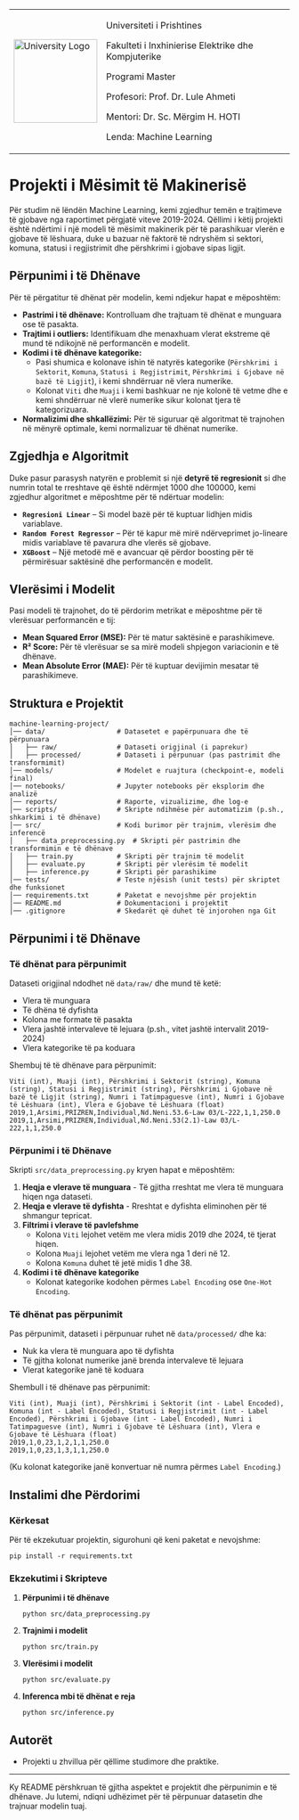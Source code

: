 <table border="0">
 <tr>
    <td><img src="https://upload.wikimedia.org/wikipedia/commons/thumb/e/e1/University_of_Prishtina_logo.svg/1200px-University_of_Prishtina_logo.svg.png" width="150" alt="University Logo" /></td>
    <td>
      <p>Universiteti i Prishtines</p>
      <p>Fakulteti i Inxhinierise Elektrike dhe Kompjuterike</p>
      <p>Programi Master</p>
      <p>Profesori: Prof. Dr. Lule Ahmeti </p>
      <p>Mentori: Dr. Sc. Mërgim H. HOTI</p>
      <p>Lenda: Machine Learning</p>
    </td>
 </tr>
</table>

# Projekti i Mësimit të Makinerisë

Për studim në lëndën Machine Learning, kemi zgjedhur temën e trajtimeve të gjobave nga raportimet përgjatë viteve 2019-2024. Qëllimi i këtij projekti është ndërtimi i një modeli të mësimit makinerik për të parashikuar vlerën e gjobave të lëshuara, duke u bazuar në faktorë të ndryshëm si sektori, komuna, statusi i regjistrimit dhe përshkrimi i gjobave sipas ligjit.

## Përpunimi i të Dhënave
Për të përgatitur të dhënat për modelin, kemi ndjekur hapat e mëposhtëm:

- **Pastrimi i të dhënave:** Kontrolluam dhe trajtuam të dhënat e munguara ose të pasakta.
- **Trajtimi i outliers:** Identifikuam dhe menaxhuam vlerat ekstreme që mund të ndikojnë në performancën e modelit.
- **Kodimi i të dhënave kategorike:**  
  - Pasi shumica e kolonave ishin të natyrës kategorike (`Përshkrimi i Sektorit`, `Komuna`, `Statusi i Regjistrimit`, `Përshkrimi i Gjobave në bazë të Ligjit`), i kemi shndërruar në vlera numerike.  
  - Kolonat `Viti` dhe `Muaji` i kemi bashkuar ne nje kolonë të vetme dhe e kemi shndërruar në vlerë numerike sikur kolonat tjera të kategorizuara.
- **Normalizimi dhe shkallëzimi:** Për të siguruar që algoritmat të trajnohen në mënyrë optimale, kemi normalizuar të dhënat numerike.

## Zgjedhja e Algoritmit
Duke pasur parasysh natyrën e problemit si një **detyrë të regresionit** si dhe numrin total te rreshtave që është ndërmjet 1000 dhe 100000, kemi zgjedhur algoritmet e mëposhtme për të ndërtuar modelin:

- **`Regresioni Linear`** – Si model bazë për të kuptuar lidhjen midis variablave.
- **`Random Forest Regressor`** – Për të kapur më mirë ndërveprimet jo-lineare midis variablave të pavarura dhe vlerës së gjobave.
- **`XGBoost`** – Një metodë më e avancuar që përdor boosting për të përmirësuar saktësinë dhe performancën e modelit.

## Vlerësimi i Modelit
Pasi modeli të trajnohet, do të përdorim metrikat e mëposhtme për të vlerësuar performancën e tij:

- **Mean Squared Error (MSE):** Për të matur saktësinë e parashikimeve.
- **R² Score:** Për të vlerësuar se sa mirë modeli shpjegon variacionin e të dhënave.
- **Mean Absolute Error (MAE):** Për të kuptuar devijimin mesatar të parashikimeve.

## Struktura e Projektit

```
machine-learning-project/
│── data/                  # Datasetet e papërpunuara dhe të përpunuara
│   ├── raw/               # Dataseti origjinal (i paprekur)
│   ├── processed/         # Dataseti i përpunuar (pas pastrimit dhe transformimit)
│── models/                # Modelet e ruajtura (checkpoint-e, modeli final)
│── notebooks/             # Jupyter notebooks për eksplorim dhe analizë
│── reports/               # Raporte, vizualizime, dhe log-e
│── scripts/               # Skripte ndihmëse për automatizim (p.sh., shkarkimi i të dhënave)
│── src/                   # Kodi burimor për trajnim, vlerësim dhe inferencë
│   ├── data_preprocessing.py  # Skripti për pastrimin dhe transformimin e të dhënave
│   ├── train.py           # Skripti për trajnim të modelit
│   ├── evaluate.py        # Skripti për vlerësim të modelit
│   ├── inference.py       # Skripti për parashikime
│── tests/                 # Teste njësish (unit tests) për skriptet dhe funksionet
│── requirements.txt       # Paketat e nevojshme për projektin
│── README.md              # Dokumentacioni i projektit
│── .gitignore             # Skedarët që duhet të injorohen nga Git
```

## Përpunimi i të Dhënave

### Të dhënat para përpunimit
Dataseti origjinal ndodhet në `data/raw/` dhe mund të ketë:
- Vlera të munguara
- Të dhëna të dyfishta
- Kolona me formate të pasakta
- Vlera jashtë intervaleve të lejuara (p.sh., vitet jashtë intervalit 2019-2024)
- Vlera kategorike të pa koduara

Shembuj të të dhënave para përpunimit:
```
Viti (int), Muaji (int), Përshkrimi i Sektorit (string), Komuna (string), Statusi i Regjistrimit (string), Përshkrimi i Gjobave në bazë të Ligjit (string), Numri i Tatimpaguesve (int), Numri i Gjobave të Lëshuara (int), Vlera e Gjobave të Lëshuara (float)
2019,1,Arsimi,PRIZREN,Individual,Nd.Neni.53.6-Law 03/L-222,1,1,250.0
2019,1,Arsimi,PRIZREN,Individual,Nd.Neni.53(2.1)-Law 03/L-222,1,1,250.0
```

### Përpunimi i të Dhënave
Skripti `src/data_preprocessing.py` kryen hapat e mëposhtëm:
1. **Heqja e vlerave të munguara** - Të gjitha rreshtat me vlera të munguara hiqen nga dataseti.
2. **Heqja e vlerave të dyfishta** - Rreshtat e dyfishta eliminohen për të shmangur tepricat.
3. **Filtrimi i vlerave të pavlefshme**
   - Kolona `Viti` lejohet vetëm me vlera midis 2019 dhe 2024, të tjerat hiqen.
   - Kolona `Muaji` lejohet vetëm me vlera nga 1 deri në 12.
   - Kolona `Komuna` duhet të jetë midis 1 dhe 38.
4. **Kodimi i të dhënave kategorike**
   - Kolonat kategorike kodohen përmes `Label Encoding` ose `One-Hot Encoding`.

### Të dhënat pas përpunimit
Pas përpunimit, dataseti i përpunuar ruhet në `data/processed/` dhe ka:
- Nuk ka vlera të munguara apo të dyfishta
- Të gjitha kolonat numerike janë brenda intervaleve të lejuara
- Vlerat kategorike janë të koduara

Shembull i të dhënave pas përpunimit:
```
Viti (int), Muaji (int), Përshkrimi i Sektorit (int - Label Encoded), Komuna (int - Label Encoded), Statusi i Regjistrimit (int - Label Encoded), Përshkrimi i Gjobave (int - Label Encoded), Numri i Tatimpaguesve (int), Numri i Gjobave të Lëshuara (int), Vlera e Gjobave të Lëshuara (float)
2019,1,0,23,1,2,1,1,250.0
2019,1,0,23,1,3,1,1,250.0
```
(Ku kolonat kategorike janë konvertuar në numra përmes `Label Encoding`.)

## Instalimi dhe Përdorimi

### Kërkesat
Për të ekzekutuar projektin, sigurohuni që keni paketat e nevojshme:
```
pip install -r requirements.txt
```

### Ekzekutimi i Skripteve
1. **Përpunimi i të dhënave**
   ```
   python src/data_preprocessing.py
   ```
2. **Trajnimi i modelit**
   ```
   python src/train.py
   ```
3. **Vlerësimi i modelit**
   ```
   python src/evaluate.py
   ```
4. **Inferenca mbi të dhënat e reja**
   ```
   python src/inference.py
   ```

## Autorët
- Projekti u zhvillua për qëllime studimore dhe praktike.

---

Ky README përshkruan të gjitha aspektet e projektit dhe përpunimin e të dhënave. Ju lutemi, ndiqni udhëzimet për të përpunuar datasetin dhe trajnuar modelin tuaj.
